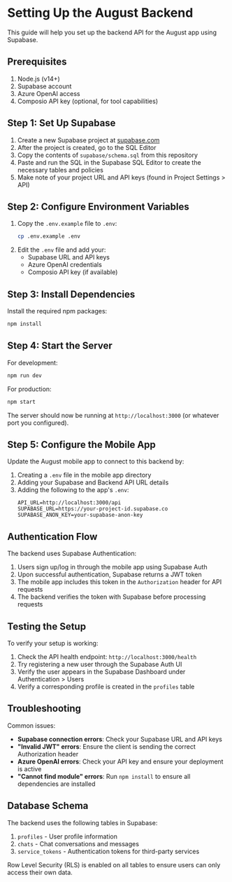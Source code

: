 # Setting Up the August Backend

This guide will help you set up the backend API for the August app using Supabase.

## Prerequisites

1. Node.js (v14+)
2. Supabase account
3. Azure OpenAI access
4. Composio API key (optional, for tool capabilities)

## Step 1: Set Up Supabase

1. Create a new Supabase project at [supabase.com](https://supabase.com)
2. After the project is created, go to the SQL Editor
3. Copy the contents of `supabase/schema.sql` from this repository
4. Paste and run the SQL in the Supabase SQL Editor to create the necessary tables and policies
5. Make note of your project URL and API keys (found in Project Settings > API)

## Step 2: Configure Environment Variables

1. Copy the `.env.example` file to `.env`:
   ```bash
   cp .env.example .env
   ```
2. Edit the `.env` file and add your:
   - Supabase URL and API keys
   - Azure OpenAI credentials
   - Composio API key (if available)

## Step 3: Install Dependencies

Install the required npm packages:

```bash
npm install
```

## Step 4: Start the Server

For development:

```bash
npm run dev
```

For production:

```bash
npm start
```

The server should now be running at `http://localhost:3000` (or whatever port you configured).

## Step 5: Configure the Mobile App

Update the August mobile app to connect to this backend by:

1. Creating a `.env` file in the mobile app directory
2. Adding your Supabase and Backend API URL details
3. Adding the following to the app's `.env`:
   ```
   API_URL=http://localhost:3000/api
   SUPABASE_URL=https://your-project-id.supabase.co
   SUPABASE_ANON_KEY=your-supabase-anon-key
   ```

## Authentication Flow

The backend uses Supabase Authentication:

1. Users sign up/log in through the mobile app using Supabase Auth
2. Upon successful authentication, Supabase returns a JWT token
3. The mobile app includes this token in the `Authorization` header for API requests
4. The backend verifies the token with Supabase before processing requests

## Testing the Setup

To verify your setup is working:

1. Check the API health endpoint: `http://localhost:3000/health`
2. Try registering a new user through the Supabase Auth UI
3. Verify the user appears in the Supabase Dashboard under Authentication > Users
4. Verify a corresponding profile is created in the `profiles` table

## Troubleshooting

Common issues:

- **Supabase connection errors**: Check your Supabase URL and API keys
- **"Invalid JWT" errors**: Ensure the client is sending the correct Authorization header
- **Azure OpenAI errors**: Check your API key and ensure your deployment is active
- **"Cannot find module" errors**: Run `npm install` to ensure all dependencies are installed

## Database Schema

The backend uses the following tables in Supabase:

1. `profiles` - User profile information
2. `chats` - Chat conversations and messages
3. `service_tokens` - Authentication tokens for third-party services

Row Level Security (RLS) is enabled on all tables to ensure users can only access their own data.